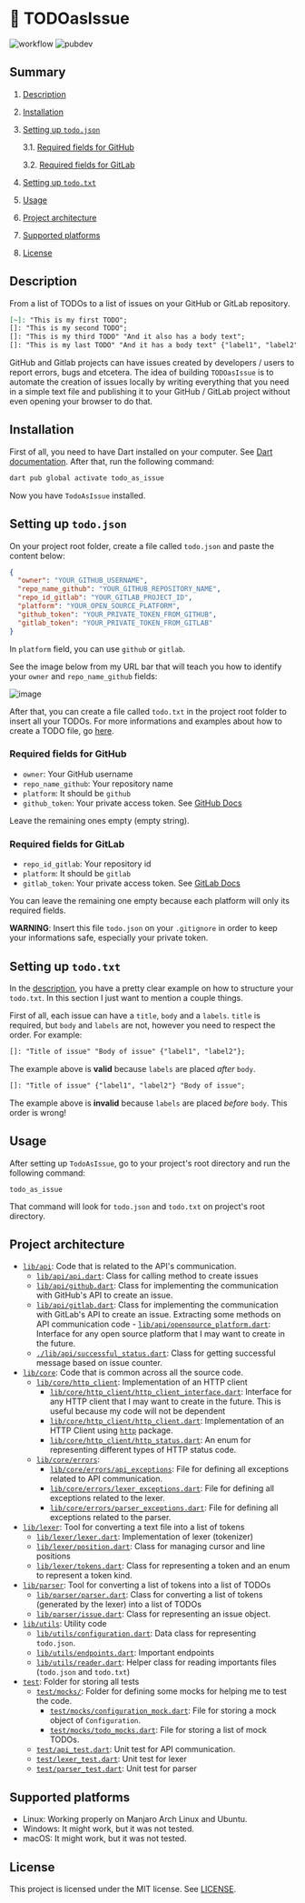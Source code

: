 # :pencil: TODOasIssue

![workflow](https://github.com/HicaroD/TodoAsIssue/actions/workflows/dart.yml/badge.svg)
![pubdev](https://img.shields.io/pub/v/todo_as_issue)

## Summary

1. [Description](#description)
2. [Installation](#installation)
3. [Setting up `todo.json`](#setting-up-todojson)

   3.1. [Required fields for GitHub](#required-fields-for-github)

   3.2. [Required fields for GitLab](#required-fields-for-gitlab)

4. [Setting up `todo.txt`](#setting-up-todotxt)
5. [Usage](#usage)
6. [Project architecture](#project-architecture)
7. [Supported platforms](#supported-platforms)
8. [License](#license)

## Description

From a list of TODOs to a list of issues on your GitHub or GitLab repository.

```markdown
[~]: "This is my first TODO";
[]: "This is my second TODO";
[]: "This is my third TODO" "And it also has a body text";
[]: "This is my last TODO" "And it has a body text" {"label1", "label2"};
```

GitHub and Gitlab projects can have issues created by developers / users to report errors, bugs and etcetera. The idea of building `TODOasIssue` is to automate the creation of issues locally by writing everything that you need in a simple text file and publishing it to your GitHub / GitLab project without even opening your browser to do that.

## Installation

First of all, you need to have Dart installed on your computer. See [Dart documentation](https://dart.dev/get-dart). After that, run the following command:

```bash
dart pub global activate todo_as_issue
```

Now you have `TodoAsIssue` installed.

## Setting up `todo.json`

On your project root folder, create a file called `todo.json` and paste the content below:

```json
{
  "owner": "YOUR_GITHUB_USERNAME",
  "repo_name_github": "YOUR_GITHUB_REPOSITORY_NAME",
  "repo_id_gitlab": "YOUR_GITLAB_PROJECT_ID",
  "platform": "YOUR_OPEN_SOURCE_PLATFORM",
  "github_token": "YOUR_PRIVATE_TOKEN_FROM_GITHUB",
  "gitlab_token": "YOUR_PRIVATE_TOKEN_FROM_GITLAB"
}
```

In `platform` field, you can use `github` or `gitlab`.

See the image below from my URL bar that will teach you how to identify your `owner` and `repo_name_github` fields:

![image](https://user-images.githubusercontent.com/75737377/210892430-78b320ec-bd78-451a-9b9f-ee0c7684e1f9.png)

After that, you can create a file called `todo.txt` in the project root folder to insert all your TODOs. For more informations and examples about how to create a TODO file, go [here](./examples/).

### Required fields for GitHub

- `owner`: Your GitHub username
- `repo_name_github`: Your repository name
- `platform`: It should be `github`
- `github_token`: Your private access token. See [GitHub Docs](https://docs.github.com/en/authentication/keeping-your-account-and-data-secure/creating-a-personal-access-token)

Leave the remaining ones empty (empty string).

### Required fields for GitLab

- `repo_id_gitlab`: Your repository id
- `platform`: It should be `gitlab`
- `gitlab_token`: Your private access token. See [GitLab Docs](https://docs.gitlab.com/ee/user/profile/personal_access_tokens.html)

You can leave the remaining one empty because each platform will only its required fields.

**WARNING**: Insert this file `todo.json` on your `.gitignore` in order to keep your informations safe, especially your private token.

## Setting up `todo.txt`

In the [description](#description), you have a pretty clear example on how to structure
your `todo.txt`. In this section I just want to mention a couple things.

First of all, each issue can have a `title`, `body` and a `labels`. `title` is required, but
`body` and `labels` are not, however you need to respect the order. For example:

```markdown
[]: "Title of issue" "Body of issue" {"label1", "label2"};
```

The example above is **valid** because `labels` are placed _after_ `body`.

```markdown
[]: "Title of issue" {"label1", "label2"} "Body of issue";
```

The example above is **invalid** because `labels` are placed _before_ `body`. This order is
wrong!

## Usage

After setting up `TodoAsIssue`, go to your project's root directory and run the following command:

```
todo_as_issue
```

That command will look for `todo.json` and `todo.txt` on project's root directory.

## Project architecture

- [`lib/api`](./lib/api/): Code that is related to the API's communication.
  - [`lib/api/api.dart`](./lib/api/api.dart): Class for calling method to create issues
  - [`lib/api/github.dart`](./lib/api/github.dart): Class for implementing the communication with GitHub's API to create an issue.
  - [`lib/api/gitlab.dart`](./lib/api/gitlab.dart): Class for implementing the communication with GitLab's API to create an issue.
    Extracting some methods on API communication code - [`lib/api/opensource_platform.dart`](./lib/api/opensource_platform.dart): Interface for any open source platform that I may want to create in the future.
  - [`./lib/api/successful_status.dart`](./lib/api/successful_status.dart): Class for getting successful message based on issue counter.
- [`lib/core`](./lib/core/): Code that is common across all the source code.
  - [`lib/core/http_client`](./lib/core/http_client/): Implementation of an HTTP client
    - [`lib/core/http_client/http_client_interface.dart`](./lib/core/http_client/http_client_interface.dart): Interface for any HTTP client that I may want to create in the future. This is useful because my code will not be dependent
    - [`lib/core/http_client/http_client.dart`](./lib/core/http_client/http_client.dart): Implementation of an HTTP Client using [`http`](https://pub.dev/packages/http) package.
    - [`lib/core/http_client/http_status.dart`](./lib/core/http_client/http_status.dart): An enum for representing different types of HTTP status code.
  - [`lib/core/errors`](./lib/core/errors/):
    - [`lib/core/errors/api_exceptions`](./lib/core/errors/api_exceptions.dart): File for defining all exceptions related to API communication.
    - [`lib/core/errors/lexer_exceptions.dart`](./lib/core/errors/lexer_exceptions.dart): File for defining all exceptions related to the lexer.
    - [`lib/core/errors/parser_exceptions.dart`](./lib/core/errors/parser_exceptions.dart): File for defining all exceptions related to the parser.
- [`lib/lexer`](./lib/lexer/): Tool for converting a text file into a list of tokens
  - [`lib/lexer/lexer.dart`](./lib/lexer/lexer.dart): Implementation of lexer (tokenizer)
  - [`lib/lexer/position.dart`](./lib/lexer/position.dart): Class for managing cursor and line positions
  - [`lib/lexer/tokens.dart`](./lib/lexer/tokens.dart): Class for representing a token and an enum to represent a token kind.
- [`lib/parser`](./lib/parser/): Tool for converting a list of tokens into a list of TODOs
  - [`lib/parser/parser.dart`](./lib/parser/parser.dart): Class for converting a list of tokens (generated by the lexer) into a list of TODOs
  - [`lib/parser/issue.dart`](./lib/parser/issue.dart): Class for representing an issue object.
- [`lib/utils`](./lib/utils/): Utility code
  - [`lib/utils/configuration.dart`](./lib/utils/configuration.dart): Data class for representing `todo.json`.
  - [`lib/utils/endpoints.dart`](./lib/utils/endpoints.dart): Important endpoints
  - [`lib/utils/reader.dart`](./lib/utils/reader.dart): Helper class for reading importants files (`todo.json` and `todo.txt`)
- [`test`](./test/): Folder for storing all tests
  - [`test/mocks/`](./test/mocks/): Folder for defining some mocks for helping me to test the code.
    - [`test/mocks/configuration_mock.dart`](./test/mocks/configuration_mock.dart): File for storing a mock object of `Configuration`.
    - [`test/mocks/todo_mocks.dart`](./test/mocks/todo_mocks.dart): File for storing a list of mock TODOs.
  - [`test/api_test.dart`](./test/api_test.dart): Unit test for API communication.
  - [`test/lexer_test.dart`](./test/lexer_test.dart): Unit test for lexer
  - [`test/parser_test.dart`](./test/parser_test.dart): Unit test for parser

## Supported platforms

- Linux: Working properly on Manjaro Arch Linux and Ubuntu.
- Windows: It might work, but it was not tested.
- macOS: It might work, but it was not tested.

## License

This project is licensed under the MIT license. See [LICENSE](LICENSE).
